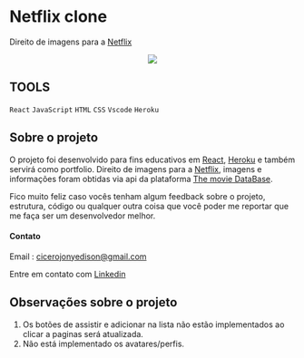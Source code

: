 # Netflix clone
Direito de imagens para a [Netflix](https://www.netflix.com/br/)
<p align="center">
  <img  src="public/netflixclone.gif"
</p>
  
## TOOLS

`React` `JavaScript` `HTML` `CSS` `Vscode` `Heroku`

 ## Sobre o projeto
  
  O projeto foi desenvolvido para fins educativos em [React](https://pt-br.reactjs.org/), [Heroku](https://www.heroku.com/) e também servirá como portfolio. Direito de imagens para a [Netflix](https://www.netflix.com/br/), imagens e informações foram obtidas via api da plataforma [The movie DataBase](https://www.themoviedb.org/).
  
  Fico muito feliz caso vocês tenham algum feedback sobre o projeto, estrutura, código ou qualquer outra coisa que você poder me reportar que me faça ser um desenvolvedor melhor.
  
  #### Contato
  
  Email : cicerojonyedison@gmail.com
  
  Entre em contato com [Linkedin](https://www.linkedin.com/in/cicero-jonyedson-896088160/)
  
  ## Observações sobre o projeto
  
  1. Os botões de assistir e adicionar na lista não estão implementados ao clicar a paginas será atualizada.
  2. Não está implementado os avatares/perfis.
  
  
